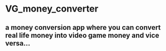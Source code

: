 # VG_money_converter
## a money conversion app where you can convert real life money into video game money and vice versa…
